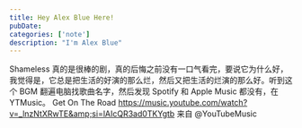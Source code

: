 ```yaml
---
title: Hey Alex Blue Here!
pubDate: 
categories: ['note']
description: "I'm Alex Blue"
---
```


Shameless 真的是很棒的剧，真的后悔之前没有一口气看完，要说它为什么好，我觉得是，它总是把生活的好演的那么烂，然后又把生活的烂演的那么好。听到这个 BGM 翻遍电脑找歌曲名字，然后发现 Spotify 和 Apple Music 都没有，在YTMusic。 Get On The Road https://music.youtube.com/watch?v=_lnzNtXRwTE&amp;si=lAIcQR3ad0TKYgtb 来自 @YouTubeMusic